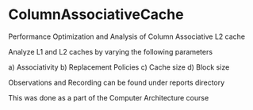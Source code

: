 # ColumnAssociativeCache
Performance Optimization and Analysis of Column Associative L2 cache


Analyze L1 and L2 caches by varying the following parameters

a) Associativity
b) Replacement Policies
c) Cache size
d) Block size

Observations and Recording can be found under reports directory

This was done as a part of the Computer Architecture course